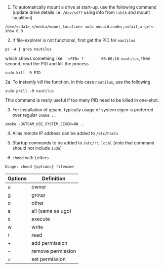 1. To automatically mount a drive at start-up, use the following command
(update drive details i.e. `/dev/sd??` using info from `lsblk` and mount localition)
```
/dev/<sda1> </media/mount_location> auto nosuid,nodev,nofail,x-gvfs-show 0 0
```





2. If file-explorer is not functional, first get the PID for `nautilus`
```
ps -A | grep nautilus
```
which shows something like `  <PID> ?        00:00:10 nautilus`, then second, read the PID and kill the process
```
sudo kill -9 PID
```

2a. To instantly kill the function, in this case `nautilus`, use the following
```
sudo pkill -9 nautilus
```
This command is really useful if too many PID need to be killed in one-shot.



3. For installation of gtsam, typically usage of system eigen is preferred over regular `cmake ..`
```
cmake -DGTSAM_USE_SYSTEM_EIGEN=ON ..
```



4. Alias remote IP address can be added to `/etc/hosts`



5. Startup commands to be added to `/etc/rc.local` (note that command should not include `sudo`)



6. `chmod` with Letters
```
Usage: chmod {options} filename
```
| Options | Definition |
|---|---|
| u | owner |
| g | group |
| o | other |
| a | all (same as ugo) |
| x | execute |
| w | write |
| r | read |
| + | add permission |
| - | remove permission |
| = | set permission |
